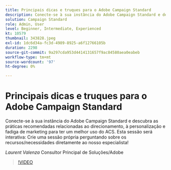 ```yaml
---
title: Principais dicas e truques para o Adobe Campaign Standard
description: Conecte-se à sua instância do Adobe Campaign Standard e descubra as práticas recomendadas relacionadas ao direcionamento, à personalização e fadiga de marketing para ter um melhor uso de A... (as descrições devem ter entre 60 e 160 caracteres)
solution: Campaign Standard
role: Admin, User
level: Beginner, Intermediate, Experienced
kt: 10579
thumbnail: 343828.jpeg
exl-id: 1dc6d34a-fc3d-4989-8925-a6f12766105b
duration: 2298
source-git-commit: 9a297cda953d4414131657f9ac84580aea0eabeb
workflow-type: tm+mt
source-wordcount: '97'
ht-degree: 0%

---
```


# Principais dicas e truques para o Adobe Campaign Standard

Conecte-se à sua instância do Adobe Campaign Standard e descubra as práticas recomendadas relacionadas ao direcionamento, à personalização e fadiga de marketing para ter um melhor uso do ACS. Esta sessão será interativa: Crie uma sessão própria perguntando sobre os recursos/necessidades diretamente ao nosso especialista!

*Laurent Valenza* Consultor Principal de Soluções/Adobe

>[!VIDEO](https://video.tv.adobe.com/v/343828/?quality=12&learn=on)

